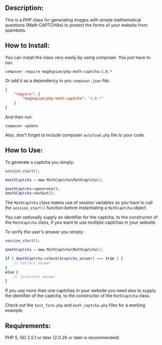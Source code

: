 ## Description:
This is a PHP class for generating images with simple mathematical questions (Math CAPTCHAs) to protect the forms of your website from spambots.

## How to Install:
You can install the class very easily by using composer. You just have to run:

`composer require magkopian/php-math-captcha:1.0.*`

Or add it as a dependency in you `composer.json` file:

```JSON
{
	"require": {
		"magkopian/php-math-captcha": "1.0.*"
	}
}
```

And then run:

`composer update`

Also, don't forget to include composer `autoload.php` file to your code.

## How to Use:

To generate a captcha you simply:

```PHP
session_start();

$mathCaptcha = new MathCaptcha\MathCaptcha();

$mathCaptcha->generate();
$mathCaptcha->output();
```

The `MathCaptcha` class makes use of session variables so you have to call the `session_start()` function before instantiating a `MathCaptcha` object.

You can optionally supply an identifier for the captcha, to the constructor of the `MathCaptcha` class, if you want to use multiple captchas in your website.

To verify the user's answer you simply:

```PHP
session_start();

$mathCaptcha = new MathCaptcha\MathCaptcha();

if ( $mathCaptcha->check($captcha_answer) === true ) {
	// Correct answer
}
else {
	// Incorrect answer
}
```

If you use more than one captchas in your website you need also to supply the identifier of the captcha, to the constructor of the `MathCaptcha` class.

Check out the `test_form.php` and `math_captcha.php` files for a working example.

## Requirements:
PHP 5, GD 2.0.1 or later (2.0.28 or later is recommended)
